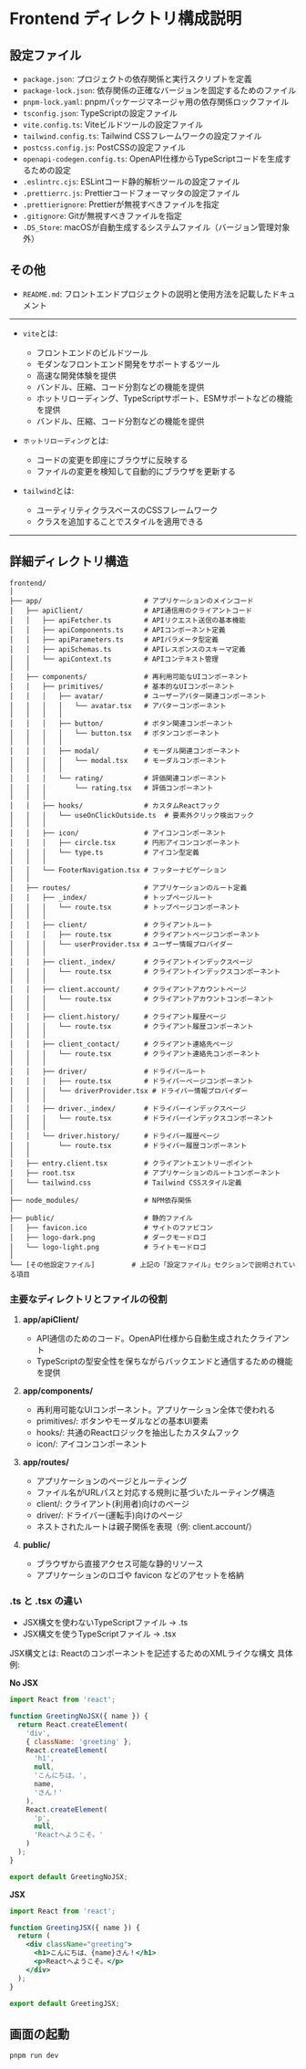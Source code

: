 # Frontend ディレクトリ構成説明

## 設定ファイル
- `package.json`: プロジェクトの依存関係と実行スクリプトを定義
- `package-lock.json`: 依存関係の正確なバージョンを固定するためのファイル
- `pnpm-lock.yaml`: pnpmパッケージマネージャ用の依存関係ロックファイル
- `tsconfig.json`: TypeScriptの設定ファイル
- `vite.config.ts`: Viteビルドツールの設定ファイル
- `tailwind.config.ts`: Tailwind CSSフレームワークの設定ファイル
- `postcss.config.js`: PostCSSの設定ファイル
- `openapi-codegen.config.ts`: OpenAPI仕様からTypeScriptコードを生成するための設定
- `.eslintrc.cjs`: ESLintコード静的解析ツールの設定ファイル
- `.prettierrc.js`: Prettierコードフォーマッタの設定ファイル
- `.prettierignore`: Prettierが無視すべきファイルを指定
- `.gitignore`: Gitが無視すべきファイルを指定
- `.DS_Store`: macOSが自動生成するシステムファイル（バージョン管理対象外）

## その他
- `README.md`: フロントエンドプロジェクトの説明と使用方法を記載したドキュメント

---

- `vite`とは:
    - フロントエンドのビルドツール
    - モダンなフロントエンド開発をサポートするツール
    - 高速な開発体験を提供
    - バンドル、圧縮、コード分割などの機能を提供
    - ホットリローディング、TypeScriptサポート、ESMサポートなどの機能を提供
    - バンドル、圧縮、コード分割などの機能を提供
- `ホットリローディング`とは:
    - コードの変更を即座にブラウザに反映する
    - ファイルの変更を検知して自動的にブラウザを更新する

- `tailwind`とは:
    - ユーティリティクラスベースのCSSフレームワーク
    - クラスを追加することでスタイルを適用できる

---

## 詳細ディレクトリ構造

```
frontend/
│
├── app/                         # アプリケーションのメインコード
│   ├── apiClient/               # API通信用のクライアントコード
│   │   ├── apiFetcher.ts        # APIリクエスト送信の基本機能
│   │   ├── apiComponents.ts     # APIコンポーネント定義
│   │   ├── apiParameters.ts     # APIパラメータ型定義
│   │   ├── apiSchemas.ts        # APIレスポンスのスキーマ定義
│   │   └── apiContext.ts        # APIコンテキスト管理
│   │
│   ├── components/              # 再利用可能なUIコンポーネント
│   │   ├── primitives/          # 基本的なUIコンポーネント
│   │   │   ├── avatar/          # ユーザーアバター関連コンポーネント
│   │   │   │   └── avatar.tsx   # アバターコンポーネント
│   │   │   │
│   │   │   ├── button/          # ボタン関連コンポーネント
│   │   │   │   └── button.tsx   # ボタンコンポーネント
│   │   │   │
│   │   │   ├── modal/           # モーダル関連コンポーネント
│   │   │   │   └── modal.tsx    # モーダルコンポーネント
│   │   │   │
│   │   │   └── rating/          # 評価関連コンポーネント
│   │   │       └── rating.tsx   # 評価コンポーネント
│   │   │
│   │   ├── hooks/               # カスタムReactフック
│   │   │   └── useOnClickOutside.ts  # 要素外クリック検出フック
│   │   │
│   │   ├── icon/                # アイコンコンポーネント
│   │   │   ├── circle.tsx       # 円形アイコンコンポーネント
│   │   │   └── type.ts          # アイコン型定義
│   │   │
│   │   └── FooterNavigation.tsx # フッターナビゲーション
│   │
│   ├── routes/                  # アプリケーションのルート定義
│   │   ├── _index/              # トップページルート
│   │   │   └── route.tsx        # トップページコンポーネント
│   │   │
│   │   ├── client/              # クライアントルート
│   │   │   ├── route.tsx        # クライアントページコンポーネント
│   │   │   └── userProvider.tsx # ユーザー情報プロバイダー
│   │   │
│   │   ├── client._index/       # クライアントインデックスページ
│   │   │   └── route.tsx        # クライアントインデックスコンポーネント
│   │   │
│   │   ├── client.account/      # クライアントアカウントページ
│   │   │   └── route.tsx        # クライアントアカウントコンポーネント
│   │   │
│   │   ├── client.history/      # クライアント履歴ページ
│   │   │   └── route.tsx        # クライアント履歴コンポーネント
│   │   │
│   │   ├── client_contact/      # クライアント連絡先ページ
│   │   │   └── route.tsx        # クライアント連絡先コンポーネント
│   │   │
│   │   ├── driver/              # ドライバールート
│   │   │   ├── route.tsx        # ドライバーページコンポーネント
│   │   │   └── driverProvider.tsx # ドライバー情報プロバイダー
│   │   │
│   │   ├── driver._index/       # ドライバーインデックスページ
│   │   │   └── route.tsx        # ドライバーインデックスコンポーネント
│   │   │
│   │   └── driver.history/      # ドライバー履歴ページ
│   │       └── route.tsx        # ドライバー履歴コンポーネント
│   │
│   ├── entry.client.tsx         # クライアントエントリーポイント
│   ├── root.tsx                 # アプリケーションのルートコンポーネント
│   └── tailwind.css             # Tailwind CSSスタイル定義
│
├── node_modules/                # NPM依存関係
│
├── public/                      # 静的ファイル
│   ├── favicon.ico              # サイトのファビコン
│   ├── logo-dark.png            # ダークモードロゴ
│   └── logo-light.png           # ライトモードロゴ
│
└── [その他設定ファイル]         # 上記の「設定ファイル」セクションで説明されている項目
```

### 主要なディレクトリとファイルの役割

1. **app/apiClient/**
   - API通信のためのコード。OpenAPI仕様から自動生成されたクライアント
   - TypeScriptの型安全性を保ちながらバックエンドと通信するための機能を提供

2. **app/components/**
   - 再利用可能なUIコンポーネント。アプリケーション全体で使われる
   - primitives/: ボタンやモーダルなどの基本UI要素
   - hooks/: 共通のReactロジックを抽出したカスタムフック
   - icon/: アイコンコンポーネント

3. **app/routes/**
   - アプリケーションのページとルーティング
   - ファイル名がURLパスと対応する規則に基づいたルーティング構造
   - client/: クライアント(利用者)向けのページ
   - driver/: ドライバー(運転手)向けのページ
   - ネストされたルートは親子関係を表現（例: client.account/）

4. **public/**
   - ブラウザから直接アクセス可能な静的リソース
   - アプリケーションのロゴや favicon などのアセットを格納

### .ts と .tsx の違い

- JSX構文を使わないTypeScriptファイル -> .ts
- JSX構文を使うTypeScriptファイル -> .tsx

JSX構文とは: Reactのコンポーネントを記述するためのXMLライクな構文
具体例:

**No JSX**
```jsx
import React from 'react';

function GreetingNoJSX({ name }) {
  return React.createElement(
    'div',
    { className: 'greeting' },
    React.createElement(
      'h1',
      null,
      'こんにちは、',
      name,
      'さん！'
    ),
    React.createElement(
      'p',
      null,
      'Reactへようこそ。'
    )
  );
}

export default GreetingNoJSX;
```

**JSX**
```jsx
import React from 'react';

function GreetingJSX({ name }) {
  return (
    <div className="greeting">
      <h1>こんにちは、{name}さん！</h1>
      <p>Reactへようこそ。</p>
    </div>
  );
}

export default GreetingJSX;
```

## 画面の起動

```sh
pnpm run dev
```
